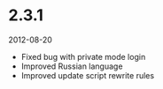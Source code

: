 # 2.3.1

2012-08-20

- Fixed bug with private mode login
- Improved Russian language
- Improved update script rewrite rules
